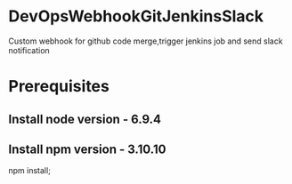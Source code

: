 # DevOpsWebhookGitJenkinsSlack
Custom webhook for github code merge,trigger jenkins job and send slack notification

# Prerequisites
## Install node version - 6.9.4
 ## Install npm version - 3.10.10

npm install;
